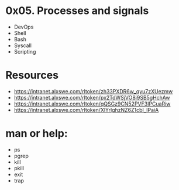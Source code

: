 # 0x05. Processes and signals

- DevOps
- Shell
- Bash
- Syscall
- Scripting
# Resources
- https://intranet.alxswe.com/rltoken/zh33PXDR6w_qyu7zXUezmw
- https://intranet.alxswe.com/rltoken/px2TdWSjVO8i9SB5gHchAw
- https://intranet.alxswe.com/rltoken/qQSGz9CN52PVF3IPCuaRiw
- https://intranet.alxswe.com/rltoken/XlYrlghzNZ6Z1cbI_IPaiA
# man or help:
- ps
- pgrep
- kill
- pkill
- exit
- trap